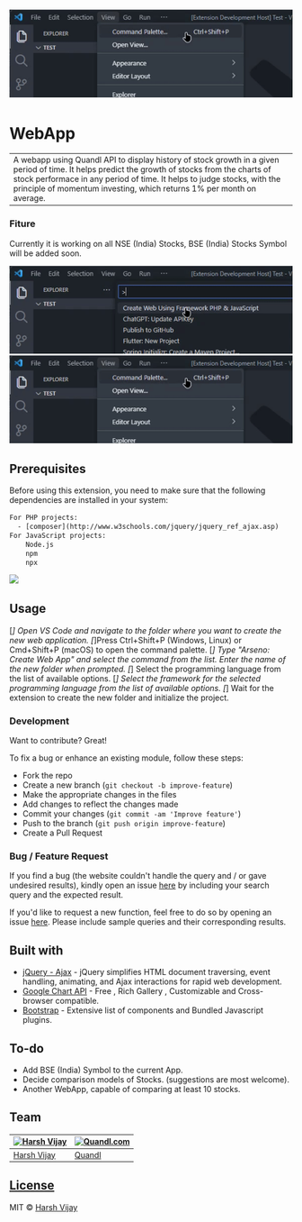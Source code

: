 # ![WebApp](https://github.com/Arseno11/Extention-VSCode/blob/main/assets/1.gif)
# WebApp
<table>
<tr>
<td>
  A webapp using Quandl API to display history of stock growth in a given period of time. It helps predict the growth of stocks from the  charts of stock performace in any period of time. It helps to judge stocks, with the principle of momentum investing, which returns 1% per month on average.
</td>
</tr>
</table>


### Fiture
Currently it is working on all NSE (India) Stocks, BSE (India) Stocks Symbol will be added soon.

![](https://github.com/Arseno11/Extention-VSCode/blob/main/assets/2.gif)
![](https://github.com/Arseno11/Extention-VSCode/blob/main/assets/1.gif)




## Prerequisites

Before using this extension, you need to make sure that the following dependencies are installed in your system:

    For PHP projects:
      - [composer](http://www.w3schools.com/jquery/jquery_ref_ajax.asp)
    For JavaScript projects:
        Node.js
        npm
        npx

![](https://iharsh234.github.io/WebApp/images/demo/mobile.png)




## Usage

[*]  Open VS Code and navigate to the folder where you want to create the new web application.
[*]Press Ctrl+Shift+P (Windows, Linux) or Cmd+Shift+P (macOS) to open the command palette.
[*] Type "Arseno: Create Web App" and select the command from the list.
    Enter the name of the new folder when prompted.
[*] Select the programming language from the list of available options.
[*] Select the framework for the selected programming language from the list of available options.
[*] Wait for the extension to create the new folder and initialize the project.

### Development
Want to contribute? Great!

To fix a bug or enhance an existing module, follow these steps:

- Fork the repo
- Create a new branch (`git checkout -b improve-feature`)
- Make the appropriate changes in the files
- Add changes to reflect the changes made
- Commit your changes (`git commit -am 'Improve feature'`)
- Push to the branch (`git push origin improve-feature`)
- Create a Pull Request 

### Bug / Feature Request

If you find a bug (the website couldn't handle the query and / or gave undesired results), kindly open an issue [here](https://github.com/iharsh234/WebApp/issues/new) by including your search query and the expected result.

If you'd like to request a new function, feel free to do so by opening an issue [here](https://github.com/iharsh234/WebApp/issues/new). Please include sample queries and their corresponding results.


## Built with 

- [jQuery - Ajax](http://www.w3schools.com/jquery/jquery_ref_ajax.asp) - jQuery simplifies HTML document traversing, event handling, animating, and Ajax interactions for rapid web development.
- [Google Chart API](https://developers.google.com/chart/interactive/docs/quick_start) - Free , Rich Gallery , Customizable and Cross-browser compatible.
- [Bootstrap](http://getbootstrap.com/) - Extensive list of components and  Bundled Javascript plugins.


## To-do
- Add BSE (India) Symbol to the current App.
- Decide comparison models of Stocks. (suggestions are most welcome).
- Another WebApp, capable of comparing at least 10 stocks.

## Team

[![Harsh Vijay](https://avatars1.githubusercontent.com/u/12688534?v=3&s=144)](https://github.com/iharsh234)  | [![Quandl.com](https://github.com/iharsh234/WebApp/blob/master/images/quandl.jpg)](https://www.quandl.com/)
---|---
[Harsh Vijay ](https://github.com/iharsh234) |[Quandl](https://www.quandl.com)

## [License](https://github.com/iharsh234/WebApp/blob/master/LICENSE.md)

MIT © [Harsh Vijay ](https://github.com/iharsh234)

